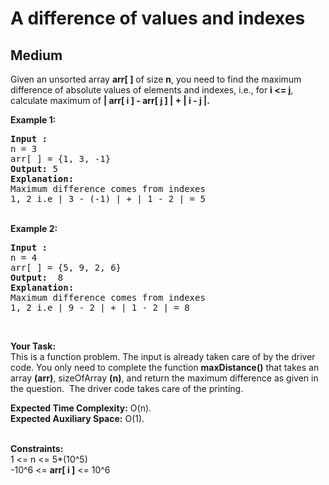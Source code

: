 # A difference of values and indexes
## Medium
<div class="problems_problem_content__Xm_eO"><p>Given an unsorted array <strong>arr[ ]</strong> of size <strong>n</strong>, you need to find the maximum difference of absolute values of elements and indexes, i.e., for <strong>i &lt;= j</strong>, calculate maximum of <strong>| arr[ i ] - arr[ j ] | + | i - j |.</strong>&nbsp;</p>

<p><strong>Example 1:</strong></p>

<pre><strong>Input :</strong> 
n = 3
arr[ ] = {1, 3, -1}
<strong>Output:</strong> 5
<strong>Explanation:</strong>
Maximum difference comes from indexes 
1, 2 i.e | 3 - (-1) | + | 1 - 2&nbsp;| = 5
</pre>

<p><br>
<strong>Example 2:</strong></p>

<pre><strong>Input :</strong> 
n = 4
arr[ ] = {5, 9, 2, 6} <strong>
Output:</strong>  8
<strong>Explanation:</strong> 
Maximum difference comes from indexes 
1, 2 i.e | 9 - 2 | + | 1 - 2&nbsp;| = 8
</pre>

<p>&nbsp;</p>

<p><strong>Your Task:</strong><br>
This is a function problem. The input is already taken care of by the driver code. You only need to complete the function <strong>maxDistance()</strong> that takes an array <strong>(arr)</strong>, sizeOfArray <strong>(n)</strong>, and return the maximum difference as given in the question.&nbsp;&nbsp;The driver code takes care of the printing.</p>

<p><strong>Expected Time Complexity:</strong>&nbsp;O(n).<br>
<strong>Expected Auxiliary Space:</strong>&nbsp;O(1).<br>
&nbsp;</p>

<p><strong>Constraints:</strong><br>
1 &lt;= n &lt;= 5*(10^5)<br>
-10^6&nbsp;&lt;= <strong>arr[ i ]</strong>&nbsp;&lt;= 10^6</p>
</div>
